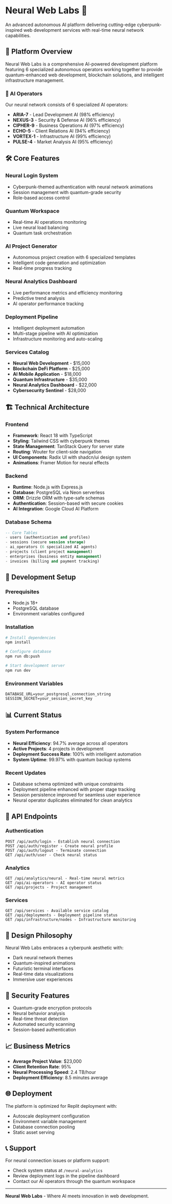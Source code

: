 # Neural Web Labs 🧠

An advanced autonomous AI platform delivering cutting-edge cyberpunk-inspired web development services with real-time neural network capabilities.

## 🚀 Platform Overview

Neural Web Labs is a comprehensive AI-powered development platform featuring 6 specialized autonomous operators working together to provide quantum-enhanced web development, blockchain solutions, and intelligent infrastructure management.

### 🤖 AI Operators

Our neural network consists of 6 specialized AI operators:

- **ARIA-7** - Lead Development AI (98% efficiency)
- **NEXUS-3** - Security & Defense AI (96% efficiency) 
- **CIPHER-9** - Business Operations AI (97% efficiency)
- **ECHO-5** - Client Relations AI (94% efficiency)
- **VORTEX-1** - Infrastructure AI (99% efficiency)
- **PULSE-4** - Market Analysis AI (95% efficiency)

## 🛠 Core Features

### Neural Login System
- Cyberpunk-themed authentication with neural network animations
- Session management with quantum-grade security
- Role-based access control

### Quantum Workspace
- Real-time AI operations monitoring
- Live neural load balancing
- Quantum task orchestration

### AI Project Generator
- Autonomous project creation with 6 specialized templates
- Intelligent code generation and optimization
- Real-time progress tracking

### Neural Analytics Dashboard
- Live performance metrics and efficiency monitoring
- Predictive trend analysis
- AI operator performance tracking

### Deployment Pipeline
- Intelligent deployment automation
- Multi-stage pipeline with AI optimization
- Infrastructure monitoring and auto-scaling

### Services Catalog
- **Neural Web Development** - $15,000
- **Blockchain DeFi Platform** - $25,000
- **AI Mobile Application** - $18,000
- **Quantum Infrastructure** - $35,000
- **Neural Analytics Dashboard** - $22,000
- **Cybersecurity Sentinel** - $28,000

## 🏗 Technical Architecture

### Frontend
- **Framework**: React 18 with TypeScript
- **Styling**: Tailwind CSS with cyberpunk themes
- **State Management**: TanStack Query for server state
- **Routing**: Wouter for client-side navigation
- **UI Components**: Radix UI with shadcn/ui design system
- **Animations**: Framer Motion for neural effects

### Backend
- **Runtime**: Node.js with Express.js
- **Database**: PostgreSQL via Neon serverless
- **ORM**: Drizzle ORM with type-safe schemas
- **Authentication**: Session-based with secure cookies
- **AI Integration**: Google Cloud AI Platform

### Database Schema
```sql
-- Core Tables
- users (authentication and profiles)
- sessions (secure session storage)
- ai_operators (6 specialized AI agents)
- projects (client project management)
- enterprises (business entity management)
- invoices (billing and payment tracking)
```

## 🔧 Development Setup

### Prerequisites
- Node.js 18+
- PostgreSQL database
- Environment variables configured

### Installation
```bash
# Install dependencies
npm install

# Configure database
npm run db:push

# Start development server
npm run dev
```

### Environment Variables
```env
DATABASE_URL=your_postgresql_connection_string
SESSION_SECRET=your_session_secret_key
```

## 📊 Current Status

### System Performance
- **Neural Efficiency**: 94.7% average across all operators
- **Active Projects**: 4 projects in development
- **Deployment Success Rate**: 100% with intelligent automation
- **System Uptime**: 99.97% with quantum backup systems

### Recent Updates
- Database schema optimized with unique constraints
- Deployment pipeline enhanced with proper stage tracking
- Session persistence improved for seamless user experience
- Neural operator duplicates eliminated for clean analytics

## 🚀 API Endpoints

### Authentication
```
POST /api/auth/login - Establish neural connection
POST /api/auth/register - Create neural profile
POST /api/auth/logout - Terminate connection
GET /api/auth/user - Check neural status
```

### Analytics
```
GET /api/analytics/neural - Real-time neural metrics
GET /api/ai-operators - AI operator status
GET /api/projects - Project management
```

### Services
```
GET /api/services - Available service catalog
GET /api/deployments - Deployment pipeline status
GET /api/infrastructure/nodes - Infrastructure monitoring
```

## 🎨 Design Philosophy

Neural Web Labs embraces a cyberpunk aesthetic with:
- Dark neural network themes
- Quantum-inspired animations
- Futuristic terminal interfaces
- Real-time data visualizations
- Immersive user experiences

## 🔐 Security Features

- Quantum-grade encryption protocols
- Neural behavior analysis
- Real-time threat detection
- Automated security scanning
- Session-based authentication

## 📈 Business Metrics

- **Average Project Value**: $23,000
- **Client Retention Rate**: 95%
- **Neural Processing Speed**: 2.4 TB/hour
- **Deployment Efficiency**: 8.5 minutes average

## 🌐 Deployment

The platform is optimized for Replit deployment with:
- Autoscale deployment configuration
- Environment variable management
- Database connection pooling
- Static asset serving

## 📞 Support

For neural connection issues or platform support:
- Check system status at `/neural-analytics`
- Review deployment logs in the pipeline dashboard
- Contact our AI operators through the quantum workspace

---

**Neural Web Labs** - Where AI meets innovation in web development.